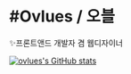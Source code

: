 # #Ovlues / 오블
✨프론트앤드 개발자 겸 웹디자이너

[![ovlues's GitHub stats](https://github-readme-stats.vercel.app/api?username=ovlues&include_all_commits=true&show_icons=true&theme=cobalt)](https://github.com/ovlues/github-readme-stats)
